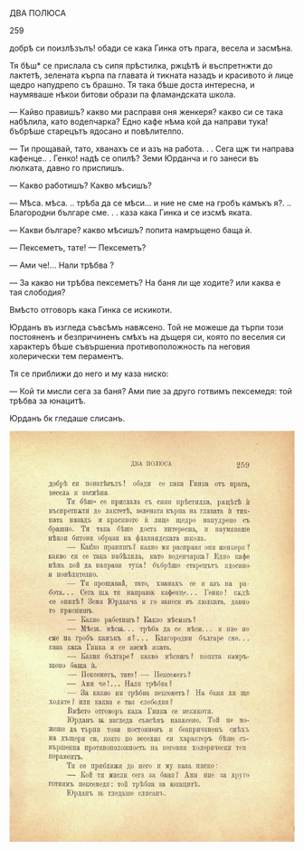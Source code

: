 ﻿ДВА ПОЛЮСА

259

добрѣ си поизлѣзълъ! обади се кака Гинка отъ прага, весела и засмѣна.

Тя бѣш* се прислала съ сипя прѣстилка, ржцѣтѣ ѝ въспретнжти до лактетѣ, зелената кърпа па главата ѝ тикната назадъ и красивото ѝ лице щедро напудрепо съ брашно. Тя така бѣше доста интересна, и наумяваше нѣкои битови образи па фламандската школа.

— Кайво правишъ? какво ми расправя оня женкеря? какво си се така набѣлила, като водепчарка? Едно кафе нѣма кой да направи тука! бъбрѣше старецътъ ядосано и повѣлителпо.

— Ти прощавай, тато, хванахъ се и азъ на работа. . . Сега щж ти направа кафенце.. . Генко! надѣ се опилѣ? Земи Юрданча и го занеси въ люлката, давно го приспишъ.

— Какво работишъ? Какво мѣсишъ?

— Мѣса. мѣса. .. трѣба да се мѣси... и ние не сме на гробъ камъкъ я?. .. Благородни българе сме. . . каза кака Гинка и се изсмѣ яката.

— Какви българе? какво мѣсишъ? попита намръщено баща ѝ.

— Пексеметъ, тате! — Пексеметъ?

— Ами че!... Нали трѣбва ?

— За какво ни трѣбва пексеметъ? На баня ли ще ходите? или каква е тая слободия?

Вмѣсто отговоръ кака Гинка се искикоти.

Юрданъ въ изгледа съвсѣмъ навѫсено. Той не можеше да търпи този постояненъ и безпричиненъ смѣхъ на дъщеря си, която по веселия си характеръ бѣше съвършениа противоположность па неговия холерически тем пераментъ.

Тя се приближи до него и му каза ниско:

— Кой ти мисли сега за баня? Ами пие за друго готвимъ пексемедя: той трѣбва за юнацитѣ.

Юрданъ бк гледаше слисанъ.

![original](../images/294.jpg)

